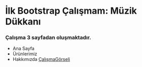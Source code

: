 # İlk Bootstrap Çalışmam: Müzik Dükkanı
### Çalışma 3 sayfadan oluşmaktadır.
* Ana Sayfa
* Ürünlerimiz
* Hakkımızda
[ÇalışmaGörseli](readmep.jpg) 